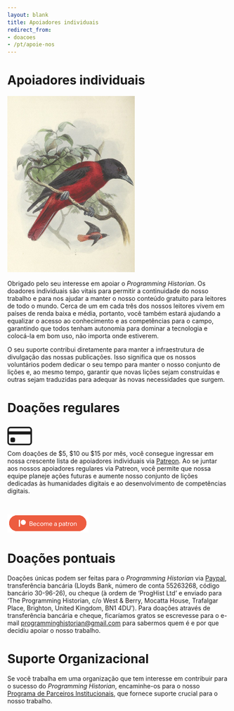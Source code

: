 ```yaml
---
layout: blank
title: Apoiadores individuais
redirect_from:
- doacoes
- /pt/apoie-nos
---
```


# Apoiadores individuais

<img src="/images/supporters-individual.png" class="garnish rounded float-left" alt="{{ site.data.snippets.supporters-individual-image-alt[page.lang] }}"/>

Obrigado pelo seu interesse em apoiar o _Programming Historian_. Os doadores individuais são vitais para permitir a continuidade do nosso trabalho e para nos ajudar a manter o nosso conteúdo gratuito para leitores de todo o mundo. Cerca de um em cada três dos nossos leitores vivem em países de renda baixa e média, portanto, você também estará ajudando a equalizar o acesso ao conhecimento e as competências para o campo, garantindo que todos tenham autonomia para dominar a tecnologia e colocá-la em bom uso, não importa onde estiverem.

O seu suporte contribui diretamente para manter a infraestrutura de divulgação das nossas publicações. Isso significa que os nossos voluntários podem dedicar o seu tempo para manter o nosso conjunto de lições e, ao mesmo tempo, garantir que novas lições sejam construídas e outras sejam traduzidas para adequar às novas necessidades que surgem.

# Doações regulares

<div class="alert alert-info">
<div class="float-left">
	<svg width="4em" height="4em" viewBox="0 0 16 16" class="bi bi-credit-card" fill="currentColor" xmlns="http://www.w3.org/2000/svg">
  <path fill-rule="evenodd" d="M0 4a2 2 0 0 1 2-2h12a2 2 0 0 1 2 2v8a2 2 0 0 1-2 2H2a2 2 0 0 1-2-2V4zm2-1a1 1 0 0 0-1 1v1h14V4a1 1 0 0 0-1-1H2zm13 4H1v5a1 1 0 0 0 1 1h12a1 1 0 0 0 1-1V7z"/>
  <path d="M2 10a1 1 0 0 1 1-1h1a1 1 0 0 1 1 1v1a1 1 0 0 1-1 1H3a1 1 0 0 1-1-1v-1z"/>
</svg>
</div>
Com doações de $5, $10 ou $15 por mês, você consegue ingressar em nossa crescente lista de apoiadores individuais via <a href="https://www.patreon.com/join/theprogramminghistorian">Patreon</a>. Ao se juntar aos nossos apoiadores regulares via Patreon, você permite que nossa equipe planeje ações futuras e aumente nosso conjunto de lições dedicadas às humanidades digitais e ao desenvolvimento de competências digitais.

<p>&nbsp;</p>
<p><a href="https://www.patreon.com/theprogramminghistorian"><img src="/images/patreonbutton.png" alt="Botão de apoie-nos do Patreon" class="mx-auto d-block" /></a></p>
	
</div>

# Doações pontuais

Doações únicas podem ser feitas para o _Programming Historian_ via [Paypal](https://www.paypal.com/cgi-bin/webscr?cmd=_s-xclick&hosted_button_id=7BGHUZRVS4LYL&source=url), transferência bancária (Lloyds Bank, número de conta 55263268, código bancário 30-96-26), ou cheque (à ordem de ‘ProgHist Ltd’ e enviado para ‘The Programming Historian, c/o West & Berry, Mocatta House, Trafalgar Place, Brighton, United Kingdom, BN1 4DU’). Para doações através de transferência bancária e cheque, ficaríamos gratos se escrevesse para o e-mail [programminghistorian@gmail.com](mailto:programminghistorian@gmail.com) para sabermos quem é e por que decidiu apoiar o nosso trabalho.

# Suporte Organizacional

Se você trabalha em uma organização que tem interesse em contribuir para o sucesso do _Programming Historian_, encaminhe-os para o nosso [Programa de Parceiros Institucionais](/pt/ppi), que fornece suporte crucial para o nosso trabalho.
